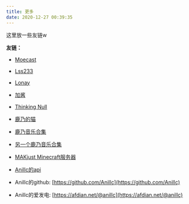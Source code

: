 ```yaml
---
title: 更多
date: 2020-12-27 00:39:35
---
```


这里放一些友链w  

__友链：__  

- [Moecast](https://blog.cas7.moe/)  

- [Lss233](https://lss233.com)  

- [Lonay](https://lonay.me)  

- [加酱](https://lijiakaijun.me/)  

- [Thinking Null](https://awsl.blog)  

- [鹿乃的猫](https://kano.cat)  

- [鹿乃音乐合集](https://music.ans.ee)  

- [另一个鹿乃音乐合集](https://kano.auqhjjqdo.xyz/)  

- [MAKjust Minecraft服务器](https://nakjust.com)  

- [Anillc的api](https://api.anillc.cn)  

- Anillc的github: [https://github.com/Anillc](https://github.com/Anillc)  

- Anillc的爱发电: [https://afdian.net/@anillc](https://afdian.net/@anillc)  

